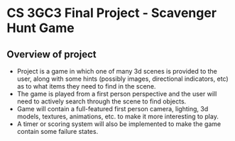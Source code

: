 # CS 3GC3 Final Project - Scavenger Hunt Game

## Overview of project

- Project is a game in which one of many 3d scenes is provided to the user, along with some hints (possibly images, directional indicators, etc) as to what items they need to find in the scene.
- The game is played from a first person perspective and the user will need to actively search through the scene to find objects.
- Game will contain a full-featured first person camera, lighting, 3d models, textures, animations, etc. to make it more interesting to play.
- A timer or scoring system will also be implemented to make the game contain some failure states.